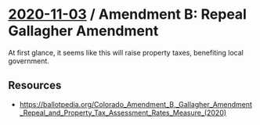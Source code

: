 # [2020-11-03](README.md) / Amendment B: Repeal Gallagher Amendment

At first glance, it seems like this will raise property taxes, benefiting local government.

## Resources

- https://ballotpedia.org/Colorado_Amendment_B,_Gallagher_Amendment_Repeal_and_Property_Tax_Assessment_Rates_Measure_(2020)
